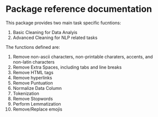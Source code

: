 # Package reference documentation

This package provides two main task specific fucntions:
1. Basic Cleaning for Data Analyis
2. Advanced Cleaning for NLP related tasks

The functions defined are:

1. Remove non-ascii characters, non-printable charaters, accents, and non-latin characters
2. Remove Extra Spaces, including tabs and line breaks
3. Remove HTML tags
4. Remove hyperlinks
5. Remove Puntuation
6. Normalize Data Column
7. Tokenization
8. Remove Stopwords
9. Perform Lemmatization
10. Remove/Replace emojis
